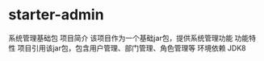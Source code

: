 # starter-admin
系统管理基础包
项目简介
  该项目作为一个基础jar包，提供系统管理功能
功能特性
  项目引用该jar包，包含用户管理、部门管理、角色管理等
环境依赖
  JDK8


